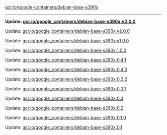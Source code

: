 [gcr.io/google-containers/debian-base-s390x](https://hub.docker.com/r/cruse/debian-base-s390x/tags/) 

----
**Update: [gcr.io/google_containers/debian-base-s390x:v2.0.0](https://hub.docker.com/r/cruse/debian-base-s390x/tags/)**

Update: [gcr.io/google_containers/debian-base-s390x:v2.0.0](https://hub.docker.com/r/cruse/debian-base-s390x/tags/)

Update: [gcr.io/google_containers/debian-base-s390x:v1.0.0](https://hub.docker.com/r/cruse/debian-base-s390x/tags/)

Update: [gcr.io/google_containers/debian-base-s390x:1.0.0](https://hub.docker.com/r/cruse/debian-base-s390x/tags/)

Update: [gcr.io/google_containers/debian-base-s390x:0.4.1](https://hub.docker.com/r/cruse/debian-base-s390x/tags/)

Update: [gcr.io/google_containers/debian-base-s390x:0.4.0](https://hub.docker.com/r/cruse/debian-base-s390x/tags/)

Update: [gcr.io/google_containers/debian-base-s390x:0.3.2](https://hub.docker.com/r/cruse/debian-base-s390x/tags/)

Update: [gcr.io/google_containers/debian-base-s390x:0.3.1](https://hub.docker.com/r/cruse/debian-base-s390x/tags/)

Update: [gcr.io/google_containers/debian-base-s390x:0.3](https://hub.docker.com/r/cruse/debian-base-s390x/tags/)

Update: [gcr.io/google_containers/debian-base-s390x:0.2](https://hub.docker.com/r/cruse/debian-base-s390x/tags/)

Update: [gcr.io/google_containers/debian-base-s390x:0.1.0](https://hub.docker.com/r/cruse/debian-base-s390x/tags/)

Update: [gcr.io/google_containers/debian-base-s390x:0.1](https://hub.docker.com/r/cruse/debian-base-s390x/tags/)

